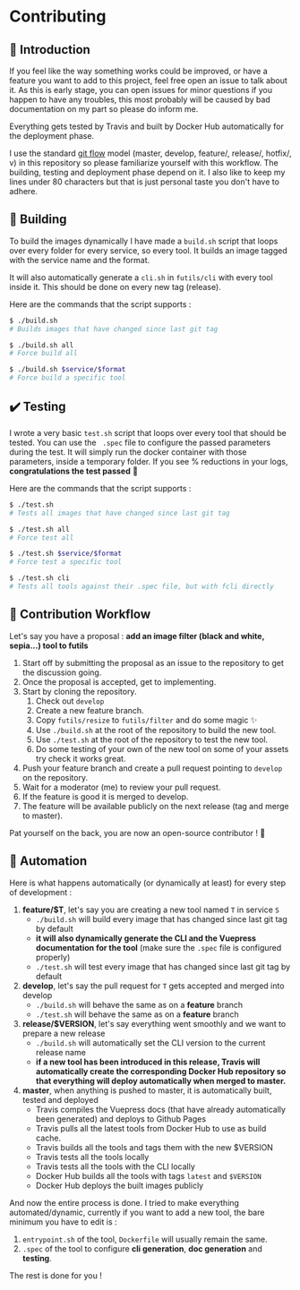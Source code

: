 # Contributing

## :rocket: Introduction
If you feel like the way something works could be improved, or have a feature 
you want to add to this project, feel free open an issue to talk about it.
As this is early stage, you can open issues for minor questions if you happen
to have any troubles, this most probably will be caused by bad documentation on
my part so please do inform me.

Everything gets tested by Travis and built by Docker Hub automatically for
the deployment phase.

I use the standard [git flow](https://guides.github.com/introduction/flow/) 
model (master, develop, feature/, release/, hotfix/, v) in this repository 
so please familiarize yourself with this workflow. The building, testing and
deployment phase depend on it. I also like to keep my lines under 80 
characters but that is just personal taste you don't have to adhere.

## :whale: Building

To build the images dynamically I have made a `build.sh` script that loops over 
every folder for every service, so every tool. It builds 
an image tagged with the service name and the format.

It will also automatically generate a `cli.sh` in `futils/cli` with every tool inside it. This should be done on every new tag (release).

Here are the commands that the script supports :
```bash
$ ./build.sh
# Builds images that have changed since last git tag

$ ./build.sh all
# Force build all

$ ./build.sh $service/$format
# Force build a specific tool
```

## :heavy_check_mark: Testing
I wrote a very basic `test.sh` script that loops over every 
tool that should be tested. You can use the `
.spec` file to configure the passed parameters during the test. It will 
simply run the docker container with those parameters, inside a temporary 
folder. If you see % reductions in your logs, **congratulations the test 
passed** :tada:

Here are the commands that the script supports :
```bash
$ ./test.sh
# Tests all images that have changed since last git tag

$ ./test.sh all
# Force test all

$ ./test.sh $service/$format
# Force test a specific tool

$ ./test.sh cli
# Tests all tools against their .spec file, but with fcli directly
```

## :busts_in_silhouette: Contribution Workflow
Let's say you have a proposal : **add an image filter (black and white, sepia...) tool to futils**

1. Start off by submitting the proposal as an issue to the repository to get the discussion going.
2. Once the proposal is accepted, get to implementing.
3. Start by cloning the repository.
    1. Check out `develop`
    2. Create a new feature branch.
    3. Copy `futils/resize` to `futils/filter` and do some magic :sparkles:
    4. Use `./build.sh` at the root of the repository to build the new tool.
    5. Use `./test.sh` at the root of the repository to test the new tool.
    6. Do some testing of your own of the new tool on some of your assets try check it works great.
4. Push your feature branch and create a pull request pointing to `develop` on the repository.
5. Wait for a moderator (me) to review your pull request.
6. If the feature is good it is merged to develop.
7. The feature will be available publicly on the next release (tag and merge to master).

Pat yourself on the back, you are now an open-source contributor ! :tada:

## :robot: Automation
Here is what happens automatically (or dynamically at least) for every step of development :
1. **feature/$T**, let's say you are creating a new tool named `T` in service `S`
    - `./build.sh` will build every image that has changed since last git tag by default
    - **it will also dynamically generate the CLI and the Vuepress documentation for the tool** (make sure the `.spec` file is configured properly)
    - `./test.sh` will test every image that has changed since last git tag by default
2. **develop**, let's say the pull request for `T` gets accepted and merged into develop
    - `./build.sh` will behave the same as on a **feature** branch
    - `./test.sh` will behave the same as on a **feature** branch
3. **release/$VERSION**, let's say everything went smoothly and we want to prepare a new release
    - `./build.sh` will automatically set the CLI version to the current release name
    - **if a new tool has been introduced in this release, Travis will automatically create the corresponding Docker Hub repository so that everything will deploy automatically when merged to master.**
4. **master**, when anything is pushed to master, it is automatically built, tested and deployed
    - Travis compiles the Vuepress docs (that have already automatically been generated) and deploys to Github Pages
    - Travis pulls all the latest tools from Docker Hub to use as build cache.
    - Travis builds all the tools and tags them with the new $VERSION
    - Travis tests all the tools locally
    - Travis tests all the tools with the CLI locally
    - Docker Hub builds all the tools with tags `latest` and `$VERSION`
    - Docker Hub deploys the built images publicly

And now the entire process is done. I tried to make everything automated/dynamic, currently if you want to add a new tool, the bare minimum you have to edit is :
1. `entrypoint.sh` of the tool, `Dockerfile` will usually remain the same.
2. `.spec` of the tool to configure **cli generation**, **doc generation** and **testing**.

The rest is done for you !
